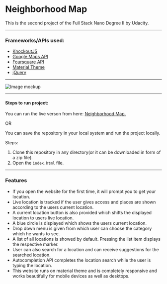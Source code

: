 # Neighborhood Map

This is the second project of the Full Stack Nano Degree II by Udacity.

---

### Frameworks/APIs used:
* [KnockoutJS](https://knockoutjs.com)
* [Google Maps API](https://developers.google.com/maps/)
* [Foursquare API](https://developer.foursquare.com/)
* [Material Theme](https://materializecss.com)
* [jQuery](https://jquery.com)

---
![Image mockup](../master/img/mockup.png)

---

#### Steps to run project:
You can run the live verson from here: [Neighborhood Map.](https://thakursaurabh1998.github.io/map/)

OR

You can save the repository in your local system and run the project locally.

Steps:

1. Clone this repository in any directory(or it can be downloaded in form of a zip file).
1. Open the `index.html` file.

---

### Features

* If you open the website for the first time, it will prompt you to get your location.
* Live location is tracked if the user gives access and places are shown according to the users current location.
* A current location button is also provided which shifts the displayed location to users live location.
* A blue circle is displayed which shows the users current location.
* Drop down menu is given from which user can choose the category which he wants to see.
* A list of all locations is showed by default. Pressing the list item displays the respective marker.
* User can also search for a location and can receive suggestions for the searched location.
* Autocompletion API completes the location search while the user is typing the location.
* This website runs on material theme and is completely responsive and works beautifully for mobile devices as well as desktops.
